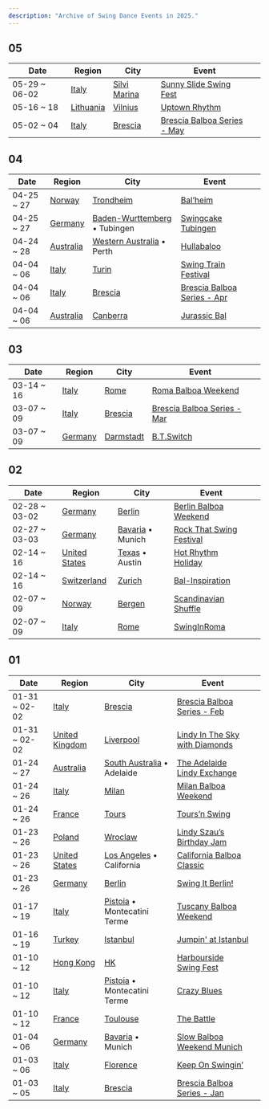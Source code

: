 ```yaml
---
description: "Archive of Swing Dance Events in 2025."
---
```


## 05

| Date | Region | City | Event | |
| --- | --- | --- | --- | --- |
| 05-29 ~ 06-02 | [Italy](it_IT/index.md) | [Silvi Marina](it_IT/by_city.md#silvi-marina) | [Sunny Slide Swing Fest](it_IT/sunny-slide-swing-fest-2025.md) |  |
| 05-16 ~ 18 | [Lithuania](lt_LT/index.md) | [Vilnius](lt_LT/by_city.md#vilnius) | [Uptown Rhythm](lt_LT/uptown-rhythm-2025.md) |  |
| 05-02 ~ 04 | [Italy](it_IT/index.md) | [Brescia](it_IT/by_city.md#brescia) | [Brescia Balboa Series - May](it_IT/brescia-balboa-series-may-2025.md) |  |

## 04

| Date | Region | City | Event | |
| --- | --- | --- | --- | --- |
| 04-25 ~ 27 | [Norway](nb_NO/index.md) | [Trondheim](nb_NO/by_city.md#trondheim) | [Bal’heim](nb_NO/bal-heim-2025.md) |  |
| 04-25 ~ 27 | [Germany](de_DE/index.md) | [Baden-Wurttemberg](de_DE/by_city.md#baden-wurttemberg) • Tubingen | [Swingcake Tubingen](de_DE/swingcake-tubingen-2025.md) |  |
| 04-24 ~ 28 | [Australia](en_AU/index.md) | [Western Australia](en_AU/by_city.md#western-australia) • Perth | [Hullabaloo](en_AU/hullabaloo-2025.md) |  |
| 04-04 ~ 06 | [Italy](it_IT/index.md) | [Turin](it_IT/by_city.md#turin) | [Swing Train Festival](it_IT/swing-train-festival-2025.md) |  |
| 04-04 ~ 06 | [Italy](it_IT/index.md) | [Brescia](it_IT/by_city.md#brescia) | [Brescia Balboa Series - Apr](it_IT/brescia-balboa-series-apr-2025.md) |  |
| 04-04 ~ 06 | [Australia](en_AU/index.md) | [Canberra](en_AU/by_city.md#canberra) | [Jurassic Bal](en_AU/jurassic-bal-2025.md) |  |

## 03

| Date | Region | City | Event | |
| --- | --- | --- | --- | --- |
| 03-14 ~ 16 | [Italy](it_IT/index.md) | [Rome](it_IT/by_city.md#rome) | [Roma Balboa Weekend](it_IT/roma-balboa-weekend-2025.md) |  |
| 03-07 ~ 09 | [Italy](it_IT/index.md) | [Brescia](it_IT/by_city.md#brescia) | [Brescia Balboa Series - Mar](it_IT/brescia-balboa-series-mar-2025.md) |  |
| 03-07 ~ 09 | [Germany](de_DE/index.md) | [Darmstadt](de_DE/by_city.md#darmstadt) | [B.T.Switch](de_DE/b-t-switch-2025.md) |  |

## 02

| Date | Region | City | Event | |
| --- | --- | --- | --- | --- |
| 02-28 ~ 03-02 | [Germany](de_DE/index.md) | [Berlin](de_DE/by_city.md#berlin) | [Berlin Balboa Weekend](de_DE/berlin-balboa-weekend-2025.md) |  |
| 02-27 ~ 03-03 | [Germany](de_DE/index.md) | [Bavaria](de_DE/by_city.md#bavaria) • Munich | [Rock That Swing Festival](de_DE/rock-that-swing-festival-2025.md) |  |
| 02-14 ~ 16 | [United States](en_US/index.md) | [Texas](en_US/by_city.md#texas) • Austin | [Hot Rhythm Holiday](en_US/hot-rhythm-holiday-2025.md) |  |
| 02-14 ~ 16 | [Switzerland](de_CH/index.md) | [Zurich](de_CH/by_city.md#zurich) | [Bal-Inspiration](de_CH/bal-inspiration-2025.md) |  |
| 02-07 ~ 09 | [Norway](nb_NO/index.md) | [Bergen](nb_NO/by_city.md#bergen) | [Scandinavian Shuffle](nb_NO/scandinavian-shuffle-2025.md) |  |
| 02-07 ~ 09 | [Italy](it_IT/index.md) | [Rome](it_IT/by_city.md#rome) | [SwingInRoma](it_IT/swing-in-roma-2025.md) |  |

## 01

| Date | Region | City | Event | |
| --- | --- | --- | --- | --- |
| 01-31 ~ 02-02 | [Italy](it_IT/index.md) | [Brescia](it_IT/by_city.md#brescia) | [Brescia Balboa Series - Feb](it_IT/brescia-balboa-series-feb-2025.md) |  |
| 01-31 ~ 02-02 | [United Kingdom](en_GB/index.md) | [Liverpool](en_GB/by_city.md#liverpool) | [Lindy In The Sky with Diamonds](en_GB/lindy-in-the-sky-with-diamonds-2025.md) |  |
| 01-24 ~ 27 | [Australia](en_AU/index.md) | [South Australia](en_AU/by_city.md#south-australia) • Adelaide | [The Adelaide Lindy Exchange](en_AU/the-adelaide-lindy-exchange-2025.md) |  |
| 01-24 ~ 26 | [Italy](it_IT/index.md) | [Milan](it_IT/by_city.md#milan) | [Milan Balboa Weekend](it_IT/milan-balboa-weekend-2025.md) |  |
| 01-24 ~ 26 | [France](fr_FR/index.md) | [Tours](fr_FR/by_city.md#tours) | [Tours’n Swing](fr_FR/tours-n-swing-2025.md) |  |
| 01-23 ~ 26 | [Poland](pl_PL/index.md) | [Wroclaw](pl_PL/by_city.md#wroclaw) | [Lindy Szau’s Birthday Jam](pl_PL/lindy-szaus-birthday-jam-2025.md) |  |
| 01-23 ~ 26 | [United States](en_US/index.md) | [Los Angeles](en_US/by_city.md#los-angeles) • California | [California Balboa Classic](en_US/california-balboa-classic-2025.md) |  |
| 01-23 ~ 26 | [Germany](de_DE/index.md) | [Berlin](de_DE/by_city.md#berlin) | [Swing It Berlin!](de_DE/swing-it-berlin-2025.md) |  |
| 01-17 ~ 19 | [Italy](it_IT/index.md) | [Pistoia](it_IT/by_city.md#pistoia) • Montecatini Terme | [Tuscany Balboa Weekend](it_IT/tuscany-balboa-weekend-2025.md) |  |
| 01-16 ~ 19 | [Turkey](tr_TR/index.md) | [Istanbul](tr_TR/by_city.md#istanbul) | [Jumpin' at Istanbul](tr_TR/jumpin-at-istanbul-2025.md) |  |
| 01-10 ~ 12 | [Hong Kong](zh_HK/index.md) | [HK](zh_HK/by_city.md#hk) | [Harbourside Swing Fest](zh_HK/harbourside-swing-fest-2025.md) |  |
| 01-10 ~ 12 | [Italy](it_IT/index.md) | [Pistoia](it_IT/by_city.md#pistoia) • Montecatini Terme | [Crazy Blues](it_IT/crazy-blues-2025.md) |  |
| 01-10 ~ 12 | [France](fr_FR/index.md) | [Toulouse](fr_FR/by_city.md#toulouse) | [The Battle](fr_FR/the-battle-2025.md) |  |
| 01-04 ~ 06 | [Germany](de_DE/index.md) | [Bavaria](de_DE/by_city.md#bavaria) • Munich | [Slow Balboa Weekend Munich](de_DE/slow-balboa-weekend-munich-2025.md) |  |
| 01-03 ~ 06 | [Italy](it_IT/index.md) | [Florence](it_IT/by_city.md#florence) | [Keep On Swingin’](it_IT/keep-on-swingin-2025.md) |  |
| 01-03 ~ 05 | [Italy](it_IT/index.md) | [Brescia](it_IT/by_city.md#brescia) | [Brescia Balboa Series - Jan](it_IT/brescia-balboa-series-jan-2025.md) |  |
